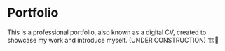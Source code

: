 # Portfolio

This is a professional portfolio, also known as a digital CV, created to showcase my work and introduce myself.
(UNDER CONSTRUCTION) 🏗️🔨
